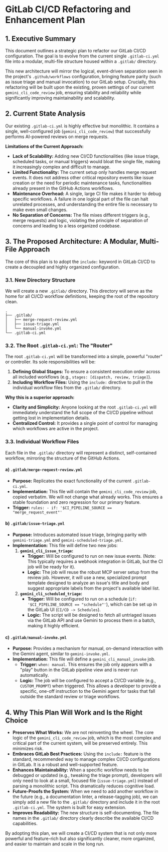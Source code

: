 # GitLab CI/CD Refactoring and Enhancement Plan

## 1. Executive Summary

This document outlines a strategic plan to refactor our GitLab CI/CD configuration. The goal is to evolve from the current single `.gitlab-ci.yml` file into a modular, multi-file structure housed within a `.gitlab/` directory.

This new architecture will mirror the logical, event-driven separation seen in the project's `.github/workflows` configuration, bringing feature parity (such as issue triage and manual invocation) to our GitLab setup. Crucially, this refactoring will be built upon the existing, proven settings of our current `gemini_cli_code_review` job, ensuring stability and reliability while significantly improving maintainability and scalability.

## 2. Current State Analysis

Our existing `.gitlab-ci.yml` is highly effective but monolithic. It contains a single, well-configured job (`gemini_cli_code_review`) that successfully performs AI-powered reviews on merge requests.

**Limitations of the Current Approach:**

*   **Lack of Scalability:** Adding new CI/CD functionalities (like issue triage, scheduled tasks, or manual triggers) would bloat the single file, making it increasingly complex and difficult to manage.
*   **Limited Functionality:** The current setup only handles merge request events. It does not address other critical repository events like issue creation or the need for periodic maintenance tasks, functionalities already present in the GitHub Actions workflows.
*   **Maintenance Overhead:** A single, large CI file makes it harder to debug specific workflows. A failure in one logical part of the file can halt unrelated processes, and understanding the entire file is necessary to make even small changes.
*   **No Separation of Concerns:** The file mixes different triggers (e.g., merge requests) and logic, violating the principle of separation of concerns and leading to a less organized codebase.

## 3. The Proposed Architecture: A Modular, Multi-File Approach

The core of this plan is to adopt the `include:` keyword in GitLab CI/CD to create a decoupled and highly organized configuration.

### 3.1. New Directory Structure

We will create a new `.gitlab/` directory. This directory will serve as the home for all CI/CD workflow definitions, keeping the root of the repository clean.

```
.
├── .gitlab/
│   ├── merge-request-review.yml
│   ├── issue-triage.yml
│   └── manual-invoke.yml
└── .gitlab-ci.yml
```

### 3.2. The Root `.gitlab-ci.yml`: The "Router"

The root `.gitlab-ci.yml` will be transformed into a simple, powerful "router" or controller. Its sole responsibilities will be:

1.  **Defining Global Stages:** To ensure a consistent execution order across all included workflows (e.g., `stages: [dispatch, review, triage]`).
2.  **Including Workflow Files:** Using the `include:` directive to pull in the individual workflow files from the `.gitlab/` directory.

**Why this is a superior approach:**

*   **Clarity and Simplicity:** Anyone looking at the root `.gitlab-ci.yml` will immediately understand the full scope of the CI/CD pipeline without getting lost in implementation details.
*   **Centralized Control:** It provides a single point of control for managing which workflows are active in the project.

### 3.3. Individual Workflow Files

Each file in the `.gitlab/` directory will represent a distinct, self-contained workflow, mirroring the structure of the GitHub Actions.

#### a) `.gitlab/merge-request-review.yml`

*   **Purpose:** Replicates the exact functionality of the current `.gitlab-ci.yml`.
*   **Implementation:** This file will contain the `gemini_cli_code_review` job, copied verbatim. We will not change what already works. This ensures a stable foundation and zero regression for our primary feature.
*   **Trigger:** `rules: - if: '$CI_PIPELINE_SOURCE == "merge_request_event"'`

#### b) `.gitlab/issue-triage.yml`

*   **Purpose:** Introduces automated issue triage, bringing parity with `gemini-triage.yml` and `gemini-scheduled-triage.yml`.
*   **Implementation:** This file will define two new jobs:
    1.  **`gemini_cli_issue_triage`:**
        *   **Trigger:** Will be configured to run on new issue events. (Note: This typically requires a webhook integration in GitLab, but the CI job will be ready for it).
        *   **Logic:** The job will reuse the robust MCP server setup from the review job. However, it will use a new, specialized prompt template designed to analyze an issue's title and body and suggest appropriate labels from the project's available label list.
    2.  **`gemini_cli_scheduled_triage`:**
        *   **Trigger:** Will be configured to run on a schedule (`if: '$CI_PIPELINE_SOURCE == "schedule"'`), which can be set up in the GitLab UI (`CI/CD -> Schedules`).
        *   **Logic:** The script will be designed to fetch all untriaged issues via the GitLab API and use Gemini to process them in a batch, making it highly efficient.

#### c) `.gitlab/manual-invoke.yml`

*   **Purpose:** Provides a mechanism for manual, on-demand interaction with the Gemini agent, similar to `gemini-invoke.yml`.
*   **Implementation:** This file will define a `gemini_cli_manual_invoke` job.
    *   **Trigger:** `when: manual`. This ensures the job only appears with a "play" button in the GitLab pipeline view and is never run automatically.
    *   **Logic:** The job will be configured to accept a CI/CD variable (e.g., `CUSTOM_PROMPT`) when triggered. This allows a developer to provide a specific, one-off instruction to the Gemini agent for tasks that fall outside the standard review or triage workflows.

## 4. Why This Plan Will Work and Is the Right Choice

*   **Preserves What Works:** We are not reinventing the wheel. The core logic of the `gemini_cli_code_review` job, which is the most complex and critical part of the current system, will be preserved entirely. This minimizes risk.
*   **Embraces GitLab Best Practices:** Using the `include:` feature is the standard, recommended way to manage complex CI/CD configurations in GitLab. It is a robust and well-supported feature.
*   **Enhances Maintainability:** When a specific workflow needs to be debugged or updated (e.g., tweaking the triage prompt), developers will only need to look at a small, focused file (`issue-triage.yml`) instead of parsing a monolithic script. This dramatically reduces cognitive load.
*   **Future-Proofs the System:** When we need to add another workflow in the future (e.g., a documentation linter, a release-tagging job), we can simply add a new file to the `.gitlab/` directory and include it in the root `.gitlab-ci.yml`. The system is built for easy extension.
*   **Improves Readability:** The new structure is self-documenting. The file names in the `.gitlab/` directory clearly describe the available CI/CD capabilities.

By adopting this plan, we will create a CI/CD system that is not only more powerful and feature-rich but also significantly cleaner, more organized, and easier to maintain and scale in the long run.
